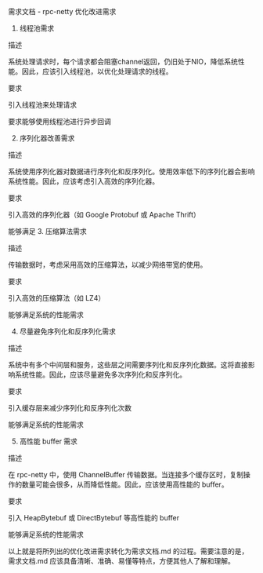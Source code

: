 需求文档 - rpc-netty 优化改进需求

1. 线程池需求

描述

系统处理请求时，每个请求都会阻塞channel返回，仍旧处于NIO，降低系统性能。因此，应该引入线程池，以优化处理请求的线程。


要求


引入线程池来处理请求

要求能够使用线程池进行异步回调


2. 序列化器改善需求

描述

系统使用序列化器对数据进行序列化和反序列化。使用效率低下的序列化器会影响系统性能。因此，应该考虑引入高效的序列化器。


要求


引入高效的序列化器（如 Google Protobuf 或 Apache Thrift）

能够满足 3. 压缩算法需求


描述

传输数据时，考虑采用高效的压缩算法，以减少网络带宽的使用。


要求


引入高效的压缩算法（如 LZ4）

能够满足系统的性能需求


4. 尽量避免序列化和反序列化需求

描述

系统中有多个中间层和服务，这些层之间需要序列化和反序列化数据。这将直接影响系统性能。因此，应该尽量避免多次序列化和反序列化。


要求


引入缓存层来减少序列化和反序列化次数

能够满足系统的性能需求


5. 高性能 buffer 需求

描述

在 rpc-netty 中，使用 ChannelBuffer 传输数据。当连接多个缓存区时，复制操作的数量可能会很多，从而降低性能。因此，应该使用高性能的 buffer。


要求


引入 HeapBytebuf 或 DirectBytebuf 等高性能的 buffer

能够满足系统的性能需求


以上就是将所列出的优化改进需求转化为需求文档.md 的过程。需要注意的是，需求文档.md 应该具备清晰、准确、易懂等特点，方便其他人了解和理解。
